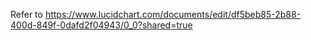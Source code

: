 Refer to https://www.lucidchart.com/documents/edit/df5beb85-2b88-400d-849f-0dafd2f04943/0_0?shared=true